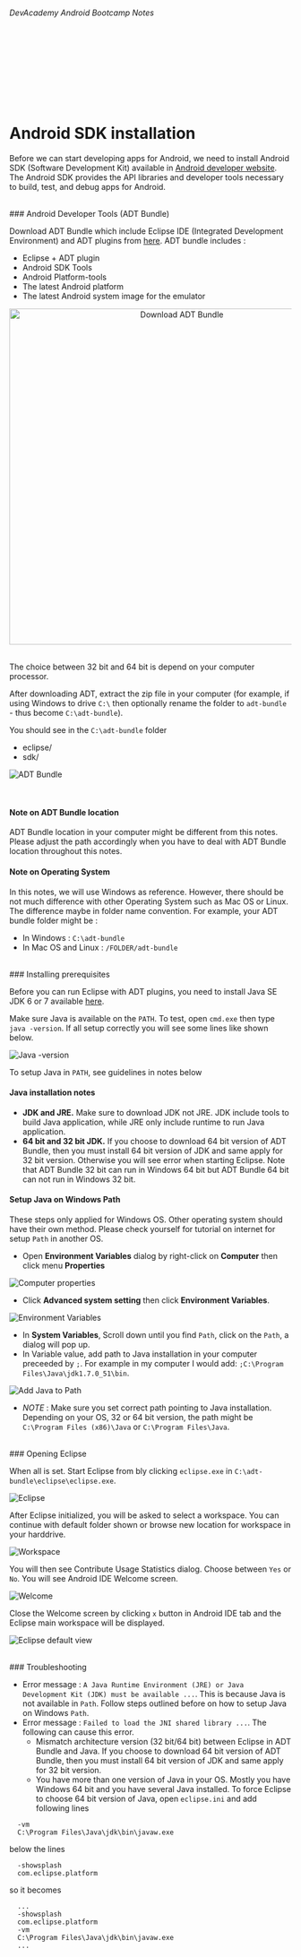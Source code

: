 
###### DevAcademy Android Bootcamp Notes

<br/>
<br/>
<br/>
<br/>
<br/>
<br/>
<br/>

# Android SDK installation

Before we can start developing apps for Android, we need to install Android SDK (Software Development Kit) available in [Android developer website](http://developer.android.com/sdk/index.html). The Android SDK provides the API libraries and developer tools necessary to build, test, and debug apps for Android.

<br/>
### Android Developer Tools (ADT Bundle)

Download ADT Bundle which include Eclipse IDE (Integrated Development Environment) and ADT plugins from [here](http://developer.android.com/sdk/index.html). ADT bundle includes :

* Eclipse + ADT plugin
* Android SDK Tools
* Android Platform-tools
* The latest Android platform
* The latest Android system image for the emulator

<div style="text-align: center;">
<img src="https://i.cloudup.com/4g_jqNX328-3000x3000.png" alt="Download ADT Bundle" style="width: 600px;" align="middle"/>
</div>

<br/>

The choice between 32 bit and 64 bit is depend on your computer processor. 

After downloading ADT, extract the zip file in your computer (for example, if using Windows to drive `C:\` then optionally rename the folder to `adt-bundle` - thus become `C:\adt-bundle`).

You should see in the `C:\adt-bundle` folder 
* eclipse/
* sdk/

![ADT Bundle](https://i.cloudup.com/YxOdy896PL-3000x3000.png)

<br/>

#### Note on ADT Bundle location

ADT Bundle location in your computer might be different from this notes. Please adjust the path accordingly when you have to deal with ADT Bundle location throughout this notes.

#### Note on Operating System

In this notes, we will use Windows as reference. However, there should be not much difference with other Operating System such as Mac OS or Linux. The difference maybe in folder name convention. For example, your ADT bundle folder might be :

* In Windows : `C:\adt-bundle`
* In Mac OS and Linux : `/FOLDER/adt-bundle`

<br/>
### Installing prerequisites

Before you can run Eclipse with ADT plugins, you need to install Java SE JDK 6 or 7 available [here](http://www.oracle.com/technetwork/java/javase/downloads/index.html). 

Make sure Java is available on the `PATH`. To test, open `cmd.exe` then type `java -version`. If all setup correctly you will see some lines like shown below.

![Java -version](https://i.cloudup.com/_6YXO7D6qN-2000x2000.png)

To setup Java in `PATH`, see guidelines in notes below

#### Java installation notes

* **JDK and JRE.** Make sure to download JDK not JRE. JDK include tools to build Java application, while JRE only include runtime to run Java application.
* **64 bit and 32 bit JDK.** If you choose to download 64 bit version of ADT Bundle, then you must install 64 bit version of JDK and same apply for 32 bit version. Otherwise you will see error when starting Eclipse. Note that ADT Bundle 32 bit can run in Windows 64 bit but ADT Bundle 64 bit can not run in Windows 32 bit.

#### Setup Java on Windows Path

These steps only applied for Windows OS. Other operating system should have their own method. Please check yourself for tutorial on internet for setup `Path` in another OS.

* Open **Environment Variables** dialog by right-click on **Computer** then click menu **Properties**

![Computer properties](https://i.cloudup.com/G8KQCcQ3xV-3000x3000.png)

* Click **Advanced system setting** then click **Environment Variables**.

![Environment Variables](https://i.cloudup.com/QUTpVFvAkS-3000x3000.png)

* In **System Variables**, Scroll down until you find `Path`, click on the `Path`, a dialog will pop up.
* In Variable value, add path to Java installation in your computer preceeded by `;`. For example in my computer I would add: `;C:\Program Files\Java\jdk1.7.0_51\bin`. 

![Add Java to Path](https://i.cloudup.com/KFsvOihPEE-3000x3000.png)

* *NOTE* : Make sure you set correct path pointing to Java installation. Depending on your OS, 32 or 64 bit version, the path might be `C:\Program Files (x86)\Java` or `C:\Program Files\Java`.

<br/>
### Opening Eclipse

When all is set. Start Eclipse from bly clicking `eclipse.exe` in `C:\adt-bundle\eclipse\eclipse.exe`. 

![Eclipse](https://i.cloudup.com/WZZwAK7z7G-3000x3000.png)

After Eclipse initialized, you will be asked to select a workspace. You can continue with default folder shown or browse new location for workspace in your harddrive. 

![Workspace](https://i.cloudup.com/SDm3rK498f-3000x3000.png)

You will then see Contribute Usage Statistics dialog. Choose between `Yes` or `No`. You will see Android IDE Welcome screen. 

![Welcome](https://i.cloudup.com/K1RdENQiVA-3000x3000.png)

Close the Welcome screen by clicking `x` button in Android IDE tab and the Eclipse main workspace will be displayed.

![Eclipse default view](https://i.cloudup.com/zoQ8CVPcKE-3000x3000.png)

<br/>
### Troubleshooting

* Error message : `A Java Runtime Environment (JRE) or Java Development Kit (JDK) must be available ...`. This is because Java is not available in `Path`. Follow steps outlined before on how to setup Java on Windows `Path`.
* Error message : `Failed to load the JNI shared library ...`. The following can cause this error. 
  * Mismatch architecture version (32 bit/64 bit) between Eclipse in ADT Bundle and Java. If you choose to download 64 bit version of ADT Bundle, then you must install 64 bit version of JDK and same apply for 32 bit version.
  * You have more than one version of Java in your OS. Mostly you have Windows 64 bit and you have several Java installed. To force Eclipse to choose 64 bit version of Java, open `eclipse.ini` and add following lines  

```
  -vm
  C:\Program Files\Java\jdk\bin\javaw.exe
```
below the lines
```
  -showsplash
  com.eclipse.platform
```
so it becomes

```
  ...
  -showsplash
  com.eclipse.platform
  -vm
  C:\Program Files\Java\jdk\bin\javaw.exe
  ...
```